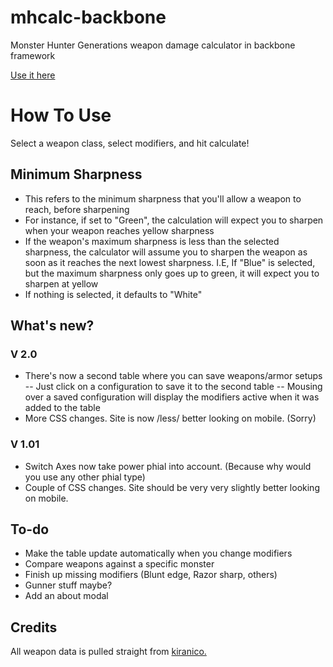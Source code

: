 # mhcalc-backbone

Monster Hunter Generations weapon damage calculator in backbone framework

[Use it here](http://trogg.net/MHCalc/)

# How To Use

Select a weapon class, select modifiers, and hit calculate!

## Minimum Sharpness

- This refers to the minimum sharpness that you'll allow a weapon to reach, before sharpening
- For instance, if set to "Green", the calculation will expect you to sharpen when your weapon reaches yellow sharpness
- If the weapon's maximum sharpness is less than the selected sharpness, the calculator will assume you to sharpen the weapon as soon as it reaches the next lowest sharpness. I.E, If "Blue" is selected, but the maximum sharpness only goes up to green, it will expect you to sharpen at yellow
- If nothing is selected, it defaults to "White"

## What's new?
### V 2.0

- There's now a second table where you can save weapons/armor setups
-- Just click on a configuration to save it to the second table
-- Mousing over a saved configuration will display the modifiers active when it was added to the table
- More CSS changes. Site is now /less/ better looking on mobile. (Sorry)

### V 1.01

- Switch Axes now take power phial into account. (Because why would you use any other phial type)
- Couple of CSS changes. Site should be very very slightly better looking on mobile.

## To-do
- Make the table update automatically when you change modifiers
- Compare weapons against a specific monster
- Finish up missing modifiers (Blunt edge, Razor sharp, others)
- Gunner stuff maybe?
- Add an about modal

## Credits

All weapon data is pulled straight from [kiranico.](http://mhgen.kiranico.com/)
